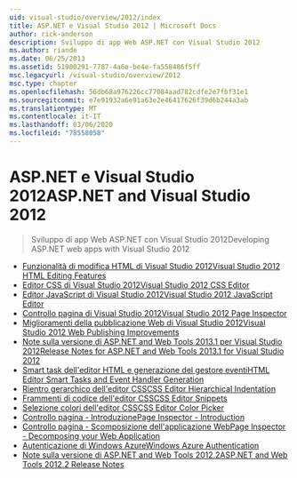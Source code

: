 ```yaml
---
uid: visual-studio/overview/2012/index
title: ASP.NET e Visual Studio 2012 | Microsoft Docs
author: rick-anderson
description: Sviluppo di app Web ASP.NET con Visual Studio 2012
ms.author: riande
ms.date: 06/25/2013
ms.assetid: 51900291-7787-4a6e-be4e-fa558486f5ff
msc.legacyurl: /visual-studio/overview/2012
msc.type: chapter
ms.openlocfilehash: 56db68a976226cc77084aad782cdfe2e7fbf31e1
ms.sourcegitcommit: e7e91932a6e91a63e2e46417626f39d6b244a3ab
ms.translationtype: MT
ms.contentlocale: it-IT
ms.lasthandoff: 03/06/2020
ms.locfileid: "78558058"
---
```

# <a name="aspnet-and-visual-studio-2012"></a><span data-ttu-id="ce3d8-103">ASP.NET e Visual Studio 2012</span><span class="sxs-lookup"><span data-stu-id="ce3d8-103">ASP.NET and Visual Studio 2012</span></span>

> <span data-ttu-id="ce3d8-104">Sviluppo di app Web ASP.NET con Visual Studio 2012</span><span class="sxs-lookup"><span data-stu-id="ce3d8-104">Developing ASP.NET web apps with Visual Studio 2012</span></span>

- [<span data-ttu-id="ce3d8-105">Funzionalità di modifica HTML di Visual Studio 2012</span><span class="sxs-lookup"><span data-stu-id="ce3d8-105">Visual Studio 2012 HTML Editing Features</span></span>](visual-studio-2012-html-editing-features.md)
- [<span data-ttu-id="ce3d8-106">Editor CSS di Visual Studio 2012</span><span class="sxs-lookup"><span data-stu-id="ce3d8-106">Visual Studio 2012 CSS Editor</span></span>](visual-studio-2012-css-editor.md)
- [<span data-ttu-id="ce3d8-107">Editor JavaScript di Visual Studio 2012</span><span class="sxs-lookup"><span data-stu-id="ce3d8-107">Visual Studio 2012 JavaScript Editor</span></span>](visual-studio-2012-javascript-editor.md)
- [<span data-ttu-id="ce3d8-108">Controllo pagina di Visual Studio 2012</span><span class="sxs-lookup"><span data-stu-id="ce3d8-108">Visual Studio 2012 Page Inspector</span></span>](visual-studio-2012-page-inspector.md)
- [<span data-ttu-id="ce3d8-109">Miglioramenti della pubblicazione Web di Visual Studio 2012</span><span class="sxs-lookup"><span data-stu-id="ce3d8-109">Visual Studio 2012 Web Publishing Improvements</span></span>](visual-studio-2012-web-publishing-improvements.md)
- [<span data-ttu-id="ce3d8-110">Note sulla versione di ASP.NET and Web Tools 2013.1 per Visual Studio 2012</span><span class="sxs-lookup"><span data-stu-id="ce3d8-110">Release Notes for ASP.NET and Web Tools 2013.1 for Visual Studio 2012</span></span>](aspnet-and-web-tools-20131-for-visual-studio-2012.md)
- [<span data-ttu-id="ce3d8-111">Smart task dell'editor HTML e generazione del gestore eventi</span><span class="sxs-lookup"><span data-stu-id="ce3d8-111">HTML Editor Smart Tasks and Event Handler Generation</span></span>](visual-studio-vnext-videos-html-editor-smart-tasks-and-event-handler-generation.md)
- [<span data-ttu-id="ce3d8-112">Rientro gerarchico dell'editor CSS</span><span class="sxs-lookup"><span data-stu-id="ce3d8-112">CSS Editor Hierarchical Indentation</span></span>](visual-studio-vnext-videos-css-editor-hierarchical-indentation.md)
- [<span data-ttu-id="ce3d8-113">Frammenti di codice dell'editor CSS</span><span class="sxs-lookup"><span data-stu-id="ce3d8-113">CSS Editor Snippets</span></span>](visual-studio-vnext-videos-css-editor-snippets.md)
- [<span data-ttu-id="ce3d8-114">Selezione colori dell'editor CSS</span><span class="sxs-lookup"><span data-stu-id="ce3d8-114">CSS Editor Color Picker</span></span>](visual-studio-vnext-videos-css-editor-color-picker.md)
- [<span data-ttu-id="ce3d8-115">Controllo pagina - Introduzione</span><span class="sxs-lookup"><span data-stu-id="ce3d8-115">Page Inspector - Introduction</span></span>](visual-studio-vnext-videos-page-inspector-introduction.md)
- [<span data-ttu-id="ce3d8-116">Controllo pagina - Scomposizione dell'applicazione Web</span><span class="sxs-lookup"><span data-stu-id="ce3d8-116">Page Inspector - Decomposing your Web Application</span></span>](visual-studio-vnext-videos-page-inspector-decomposing-your-web-application.md)
- [<span data-ttu-id="ce3d8-117">Autenticazione di Windows Azure</span><span class="sxs-lookup"><span data-stu-id="ce3d8-117">Windows Azure Authentication</span></span>](windows-azure-authentication.md)
- [<span data-ttu-id="ce3d8-118">Note sulla versione di ASP.NET and Web Tools 2012.2</span><span class="sxs-lookup"><span data-stu-id="ce3d8-118">ASP.NET and Web Tools 2012.2 Release Notes</span></span>](aspnet-and-web-tools-20122-release-notes-rtw.md)
